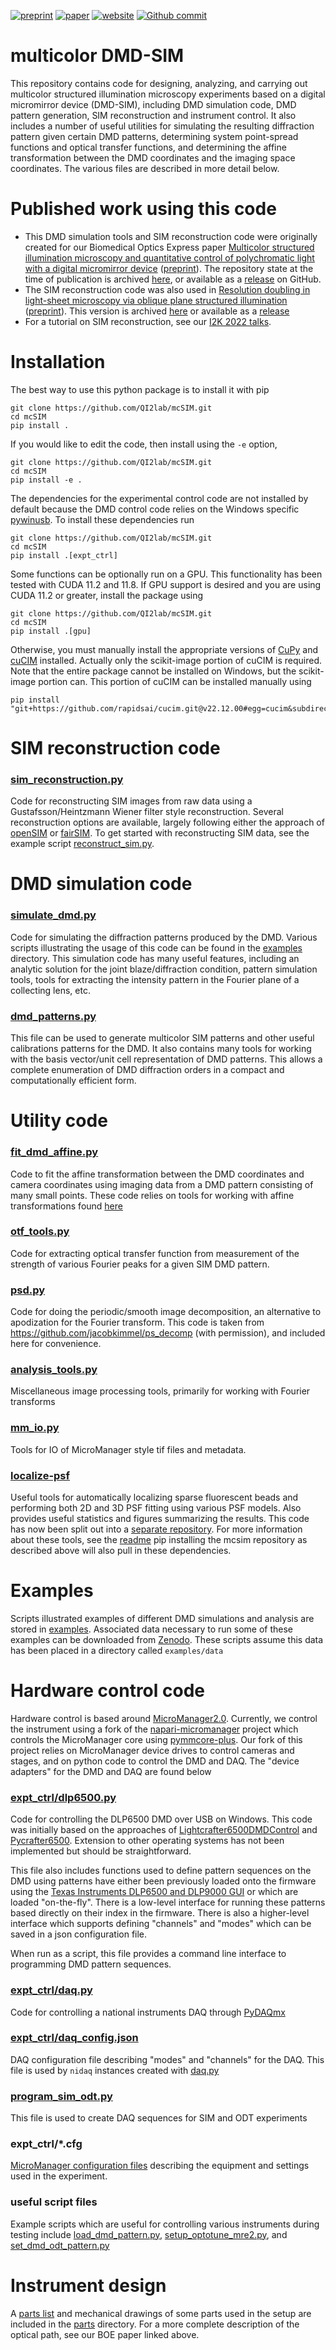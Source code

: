 [![preprint](https://img.shields.io/badge/preprint-bioRxiv-blue.svg)](https://doi.org/10.1101/2020.07.27.223941)
[![paper](https://img.shields.io/badge/paper-biomedical%20optics%20express-blue.svg)](https://doi.org/10.1364/BOE.422703)
[![website](https://img.shields.io/badge/website-up-green.svg)](https://shepherdlaboratory.org/)
[![Github commit](https://img.shields.io/github/last-commit/QI2lab/mcSIM)](https://github.com/QI2lab/mcSIM)

# multicolor DMD-SIM
This repository contains code for designing, analyzing, and carrying out multicolor structured illumination microscopy
experiments based on a digital micromirror device (DMD-SIM), including DMD simulation code, DMD pattern generation, SIM reconstruction and
instrument control. It also includes a number of useful utilities for simulating the resulting diffraction 
pattern given certain DMD patterns, determining system point-spread functions and optical transfer functions, and 
determining the affine transformation between the DMD coordinates and the imaging space coordinates. The various 
files are described in more detail below.
 
# Published work using this code
* This DMD simulation tools and SIM reconstruction code were originally created for our Biomedical Optics Express paper 
[Multicolor structured illumination microscopy and quantitative control of polychromatic light with a digital micromirror device](https://doi.org/10.1364/BOE.422703)
([preprint](https://doi.org/10.1101/2020.07.27.223941)). The repository state at the time of publication is archived [here](https://doi.org/10.5281/zenodo.4773865), or available as
a [release](https://github.com/QI2lab/mcSIM/releases/tag/v1.0.0) on GitHub.
* The SIM reconstruction code was also used in [Resolution doubling in light-sheet microscopy via oblique plane structured illumination ](https://doi.org/10.1038/s41592-022-01635-8) 
([preprint](https://doi.org/10.1101/2022.05.19.492671)). This version is archived [here](https://doi.org/10.5281/zenodo.6419901) or available as a [release](https://github.com/QI2lab/mcSIM/releases/tag/v0.2.0)
* For a tutorial on SIM reconstruction, see our [I2K 2022 talks](https://github.com/QI2lab/I2K2022-SIM).

# Installation
The best way to use this python package is to install it with pip
```
git clone https://github.com/QI2lab/mcSIM.git
cd mcSIM
pip install .
```
If you would like to edit the code, then install using the `-e` option,
```
git clone https://github.com/QI2lab/mcSIM.git
cd mcSIM
pip install -e .
```
The dependencies for the experimental control code are not installed by default because
the DMD control code relies on the Windows specific [pywinusb](https://pypi.org/project/pywinusb/). To install these dependencies run
```
git clone https://github.com/QI2lab/mcSIM.git
cd mcSIM
pip install .[expt_ctrl]
```
Some functions can be optionally run on a GPU. This functionality has been tested with CUDA 11.2 and 11.8.  If GPU support is desired
and you are using CUDA 11.2 or greater, install the package using
```
git clone https://github.com/QI2lab/mcSIM.git
cd mcSIM
pip install .[gpu]
```
Otherwise, you must manually install the appropriate versions of [CuPy](https://cupy.dev/) and [cuCIM](https://pypi.org/project/cucim/) installed.
Actually only the scikit-image portion of cuCIM is required. Note that the entire package cannot be installed on Windows,
but the scikit-image portion can. This portion of cuCIM can be installed manually using
```
pip install "git+https://github.com/rapidsai/cucim.git@v22.12.00#egg=cucim&subdirectory=python/cucim"
```

# SIM reconstruction code
### [sim_reconstruction.py](mcsim/analysis/sim_reconstruction.py)
Code for reconstructing SIM images from raw data using a Gustafsson/Heintzmann Wiener filter style reconstruction. Several
reconstruction options are available, largely following either the approach of
[openSIM](https://doi.org/10.1109/JSTQE.2016.2521542) or [fairSIM](https://doi.org/10.1038/ncomms10980).
To get started with reconstructing SIM data, see the example script [reconstruct_sim.py](examples/reconstruct_sim_experiment.py). 

# DMD simulation code
### [simulate_dmd.py](mcsim/analysis/simulate_dmd.py)
Code for simulating the diffraction patterns produced by the DMD. Various 
scripts illustrating the usage of this code can be found in the [examples](examples)
directory. This simulation code has many useful features, including an analytic solution
for the joint blaze/diffraction condition, pattern simulation tools, tools for extracting the intensity pattern
in the Fourier plane of a collecting lens, etc.

### [dmd_patterns.py](mcsim/analysis/dmd_patterns.py)
This file can be used to generate multicolor SIM patterns and other useful calibrations
patterns for the DMD. It also contains many tools for working with the basis vector/unit cell
representation of DMD patterns. This allows a complete enumeration of DMD diffraction orders
in a compact and computationally efficient form.

# Utility code
### [fit_dmd_affine.py](mcsim/analysis/fit_dmd_affine.py)
Code to fit the affine transformation between the DMD coordinates and camera coordinates
using imaging data from a DMD pattern consisting of many small points. These code relies
on tools for working with affine transformations found 
[here](https://github.com/QI2lab/localize-psf/blob/master/localize_psf/affine.py)

### [otf_tools.py](mcsim/analysis/otf_tools.py)
Code for extracting optical transfer function from measurement of the strength of various Fourier peaks for a given SIM DMD pattern.
 
### [psd.py](mcsim/analysis/psd.py)
Code for doing the periodic/smooth image decomposition, an alternative to apodization for the Fourier transform.
This code is taken from https://github.com/jacobkimmel/ps_decomp (with permission), and included here for convenience.

### [analysis_tools.py](mcsim/analysis/analysis_tools.py)
Miscellaneous image processing tools, primarily for working with Fourier transforms

### [mm_io.py](mcsim/analysis/mm_io.py)
Tools for IO of MicroManager style tif files and metadata. 

### [localize-psf](https://github.com/QI2lab/localize-psf/blob/master/localize_psf)
Useful tools for automatically localizing sparse fluorescent beads and performing both 2D and 3D
PSF fitting using various PSF models. Also provides useful statistics and figures summarizing the results.
This code has now been split out into a [separate repository](https://github.com/QI2lab/localize-psf).
For more information about these tools, see the [readme](analysis/localize-psf/README.md)
pip installing the mcsim repository as described above will also pull in these dependencies.

# Examples
Scripts illustrated examples of different DMD simulations and analysis are stored in [examples](examples).
Associated data necessary to run some of these examples can be downloaded from [Zenodo](https://doi.org/10.5281/zenodo.7851110).
These scripts assume this data has been placed in a directory called `examples/data`
  
# Hardware control code
Hardware control is based around [MicroManager2.0](https://micro-manager.org/). Currently, we control the instrument
using a fork of the [napari-micromanager](https://github.com/QI2lab/napari-micromanager) project which controls
the MicroManager core using [pymmcore-plus](https://github.com/tlambert03/pymmcore-plus). Our fork of this project
relies on MicroManager device drives to control cameras and stages, and on python code to control the DMD and DAQ.
The "device adapters" for the DMD and DAQ are found below

### [expt_ctrl/dlp6500.py](mcsim/expt_ctrl/dlp6500.py)
Code for controlling the DLP6500 DMD over USB on Windows. This code was initially based on the approaches 
of [Lightcrafter6500DMDControl](https://github.com/mazurenko/Lightcrafter6500DMDControl) and
[Pycrafter6500](https://github.com/csi-dcsc/Pycrafter6500). Extension to other operating systems has not been
implemented but should be straightforward.

This file also includes functions used to define pattern sequences on the DMD using patterns have either been 
previously loaded onto the firmware using the [Texas Instruments DLP6500 and DLP9000
GUI](https://www.ti.com/tool/DLPC900REF-SW) or which are loaded "on-the-fly". There is a low-level interface
for running these patterns based directly on their index in the firmware. There is also a higher-level interface
which supports defining "channels" and "modes" which can be saved in a json configuration file.

When run as a script, this file provides a command line interface to programming DMD pattern sequences.

### [expt_ctrl/daq.py](mcsim/expt_ctrl/daq.py)
Code for controlling a national instruments DAQ through [PyDAQmx](https://pypi.org/project/PyDAQmx/)

### [expt_ctrl/daq_config.json](mcsim/expt_ctrl/daq_config.json)
DAQ configuration file describing "modes" and "channels" for the DAQ. This file is used by `nidaq` instances created
with [daq.py](mcsim/expt_ctrl/daq.py)

### [program_sim_odt.py](mcsim/expt_ctrl/program_sim_odt.py)
This file is used to create DAQ sequences for SIM and ODT experiments

### expt_ctrl/*.cfg
[MicroManager configuration files](https://micro-manager.org/wiki/Micro-Manager_Configuration_Guide#Configuration_file_syntax)
describing the equipment and settings used in the experiment. 

### useful script files
Example scripts which are useful for controlling various instruments during testing include
[load_dmd_pattern.py](mcsim/expt_ctrl/load_dmd_pattern.py),
[setup_optotune_mre2.py](mcsim/expt_ctrl/setup_optotune_mre2.py), and
[set_dmd_odt_pattern.py](mcsim/expt_ctrl/set_dmd_odt_pattern.py)

# Instrument design
A [parts list](parts/parts_list.md) and mechanical drawings of some parts used in the setup are included in the [parts](parts) directory. For a more complete description of the optical path, see our BOE paper linked above.
